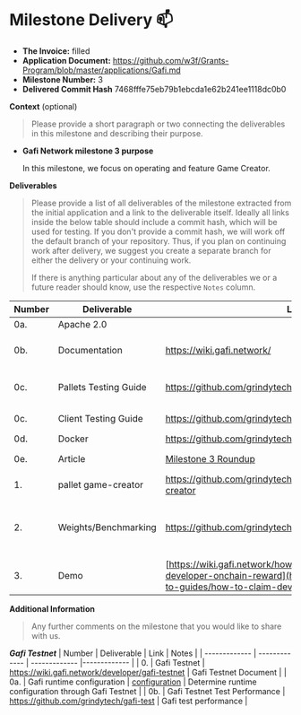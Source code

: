 # Milestone Delivery :mailbox:

- **The Invoice:** filled
- **Application Document:** https://github.com/w3f/Grants-Program/blob/master/applications/Gafi.md
- **Milestone Number:** 3
- **Delivered Commit Hash** 7468fffe75eb79b1ebcda1e62b241ee1118dc0b0

**Context** (optional)

> Please provide a short paragraph or two connecting the deliverables in this milestone and describing their purpose.

- **Gafi Network milestone 3 purpose**

  In this milestone, we focus on operating and feature Game Creator.

**Deliverables**

> Please provide a list of all deliverables of the milestone extracted from the initial application and a link to the deliverable itself. Ideally all links inside the below table should include a commit hash, which will be used for testing. If you don't provide a commit hash, we will work off the default branch of your repository. Thus, if you plan on continuing work after delivery, we suggest you create a separate branch for either the delivery or your continuing work.
>
> If there is anything particular about any of the deliverables we or a future reader should know, use the respective `Notes` column.

| Number | Deliverable           | Link                                                                                                                                                           | Notes                                                     |
| ------ | --------------------- | -------------------------------------------------------------------------------------------------------------------------------------------------------------- | --------------------------------------------------------- |
| 0a.    | Apache 2.0            |                                                                                                                                                                |
| 0b.    | Documentation         | https://wiki.gafi.network/                                                                                                                                     | Documentation is merge with Wiki                          |
| 0c.    | Pallets Testing Guide | https://github.com/grindytech/gafi#test                                                                                                                        | The pallets functionality unit-test                       |
| 0c.    | Client Testing Guide  | https://github.com/grindytech/gafi/tree/master/tests                                                                                                           | The client unit-test                                      |
| 0d.    | Docker                | https://github.com/grindytech/gafi#run-in-docker                                                                                                               | Docker                                                    |
| 0e.    | Article               | [Milestone 3 Roundup](https://docs.google.com/document/d/1pIV22jNlyyOXzrAOAorNqAyGIshQA3kt_XP9xQyTOdA/edit?usp=sharing)                                        | Milestone 3 Roundup                                       |
| 1.     | pallet game-creator   | https://github.com/grindytech/gafi/tree/master/pallets/game-creator                                                                                            | [Wiki](https://wiki.gafi.network/learn/game-creator)      |
| 2.     | Weights/Benchmarking  | https://github.com/grindytech/gafi#benchmarking                                                                                                                | Benchmarking for pallets to determine appropriate weights |
| 3.     | Demo                  | [https://wiki.gafi.network/how-to-guides/how-to-claim-developer-onchain-reward](https://wiki.gafi.network/how-to-guides/how-to-claim-developer-onchain-reward) | Demo Game Creator                                         |

**Additional Information**

> Any further comments on the milestone that you would like to share with us.

**_Gafi Testnet_**
| Number | Deliverable | Link | Notes |
| ------------- | ------------- | ------------- |------------- |
| 0. | Gafi Testnet | https://wiki.gafi.network/developer/gafi-testnet | Gafi Testnet Document |
| 0a. | Gafi runtime configuration | [configuration](https://docs.google.com/spreadsheets/d/17IwxYhBYIeS9GcUVOICurPq1zAfH9mfP/edit#gid=714785406) | Determine runtime configuration through Gafi Testnet |
| 0b. | Gafi Testnet Test Performance | https://github.com/grindytech/gafi-test | Gafi test performance |
